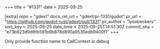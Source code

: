+++
title = "#1331"
date = 2025-09-25

[extra]
repo = "gdext"
docs_rel_url = "gdext/pr-1331/godot"
pr_url = "https://github.com/godot-rust/gdext/pull/1331"
pr_author = "lyonbeckers"
sort_key = 2025-09-25
date_time = 2025-09-25T14:51:30Z
commit_sha = "e73b623d9d8fb591b9b878d890a9535edb9400f1"
+++

Only provide function name to CallContext in debug

